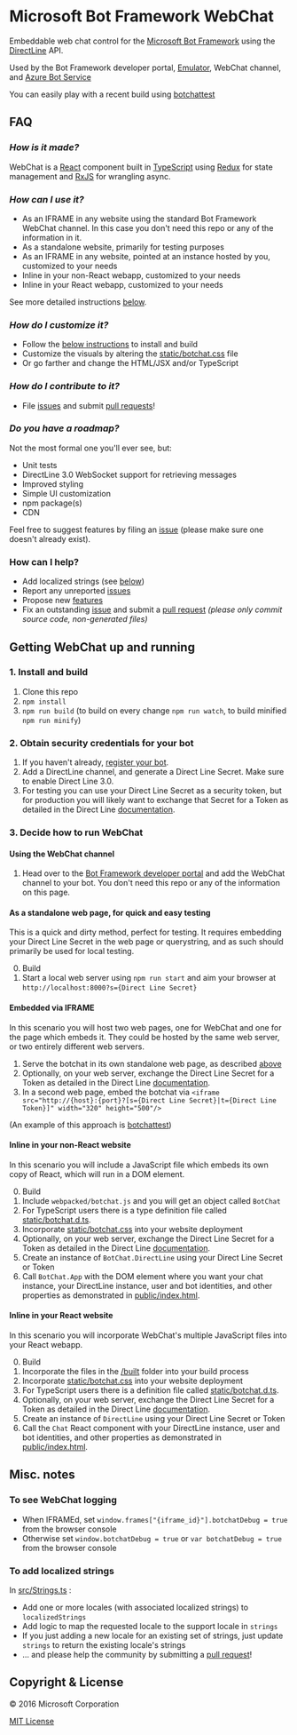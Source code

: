 # Microsoft Bot Framework WebChat

Embeddable web chat control for the [Microsoft Bot Framework](http://www.botframework.com) using the [DirectLine](https://docs.botframework.com/en-us/restapi/directline3/) API.

Used by the Bot Framework developer portal, [Emulator](https://github.com/Microsoft/BotFramework-Emulator), WebChat channel, and [Azure Bot Service](https://azure.microsoft.com/en-us/services/bot-service/)

You can easily play with a recent build using [botchattest](https://botchattest.herokuapp.com)

## FAQ

### *How is it made?*

WebChat is a [React](https://facebook.github.io/react/) component built in [TypeScript](http://www.typescriptlang.org) using [Redux](http://redux.js.org) for state management and [RxJS](http://reactivex.io/rxjs/) for wrangling async.

### *How can I use it?*

* As an IFRAME in any website using the standard Bot Framework WebChat channel. In this case you don't need this repo or any of the information in it.
* As a standalone website, primarily for testing purposes
* As an IFRAME in any website, pointed at an instance hosted by you, customized to your needs
* Inline in your non-React webapp, customized to your needs    
* Inline in your React webapp, customized to your needs

See more detailed instructions [below](#getting-webchat-up-and-running).

### *How do I customize it?*

* Follow the [below instructions](#1-install-and-build) to install and build
* Customize the visuals by altering the [static/botchat.css](https://github.com/Microsoft/BotFramework-WebChat/blob/master/static/botchat.css) file
* Or go farther and change the HTML/JSX and/or TypeScript 

### *How do I contribute to it?*

* File [issues](https://github.com/Microsoft/BotFramework-WebChat/issues) and submit [pull requests](https://github.com/Microsoft/BotFramework-WebChat/pulls)!

### *Do you have a roadmap?*

Not the most formal one you'll ever see, but:

* Unit tests
* DirectLine 3.0 WebSocket support for retrieving messages 
* Improved styling
* Simple UI customization
* npm package(s)
* CDN

Feel free to suggest features by filing an [issue](https://github.com/Microsoft/BotFramework-WebChat/issues) (please make sure one doesn't already exist).

### How can I help?

* Add localized strings (see [below](#to-add-localized-strings))
* Report any unreported [issues](https://github.com/Microsoft/BotFramework-WebChat/issues)
* Propose new [features](https://github.com/Microsoft/BotFramework-WebChat/issues)
* Fix an outstanding [issue](https://github.com/Microsoft/BotFramework-WebChat/issues) and submit a [pull request](https://github.com/Microsoft/BotFramework-WebChat/pulls) *(please only commit source code, non-generated files)*

## Getting WebChat up and running

### 1. Install and build

1. Clone this repo
2. `npm install`
3. `npm run build` (to build on every change `npm run watch`, to build minified `npm run minify`)

### 2. Obtain security credentials for your bot

1. If you haven't already, [register your bot](https://dev.botframework.com/bots/new).
2. Add a DirectLine channel, and generate a Direct Line Secret. Make sure to enable Direct Line 3.0.
3. For testing you can use your Direct Line Secret as a security token, but for production you will likely want to exchange that Secret for a Token as detailed in the Direct Line [documentation](https://docs.botframework.com/en-us/restapi/directline3/).

### 3. Decide how to run WebChat

#### Using the WebChat channel 

1. Head over to the [Bot Framework developer portal](https://dev.botframework.com/bots) and add the WebChat channel to your bot. You don't need this repo or any of the information on this page.

#### As a standalone web page, for quick and easy testing

This is a quick and dirty method, perfect for testing. It requires embedding your Direct Line Secret in the web page or querystring, and as such should primarily be used for local testing.

0. Build
1. Start a local web server using `npm run start` and aim your browser at `http://localhost:8000?s={Direct Line Secret}`

#### Embedded via IFRAME

In this scenario you will host two web pages, one for WebChat and one for the page which embeds it. They could be hosted by the same web server, or two entirely different web servers. 

1. Serve the botchat in its own standalone web page, as described [above](#as-a-standalone-web-page-for-quick-and-easy-testing)
2. Optionally, on your web server, exchange the Direct Line Secret for a Token as detailed in the Direct Line [documentation](https://docs.botframework.com/en-us/restapi/directline3/).
3. In a second web page, embed the botchat via `<iframe src="http://{host}:{port}?[s={Direct Line Secret}|t={Direct Line Token}]" width="320" height="500"/>`

(An example of this approach is [botchattest](https://github.com/billba/botchattest))

#### Inline in your non-React website

In this scenario you will include a JavaScript file which embeds its own copy of React, which will run in a DOM element.  

0. Build
1. Include `webpacked/botchat.js` and you will get an object called `BotChat`
2. For TypeScript users there is a type definition file called [static/botchat.d.ts](https://github.com/Microsoft/BotFramework-WebChat/blob/master/static/botchat.d.ts).
3. Incorporate [static/botchat.css](https://github.com/Microsoft/BotFramework-WebChat/blob/master/static/botchat.css) into your website deployment 
4. Optionally, on your web server, exchange the Direct Line Secret for a Token as detailed in the Direct Line [documentation](https://docs.botframework.com/en-us/restapi/directline3/).
5. Create an instance of `BotChat.DirectLine` using your Direct Line Secret or Token
6. Call `BotChat.App` with the DOM element where you want your chat instance, your DirectLine instance, user and bot identities, and other properties as demonstrated in [public/index.html](https://github.com/Microsoft/BotFramework-WebChat/blob/master/public/index.html). 

#### Inline in your React website

In this scenario you will incorporate WebChat's multiple JavaScript files into your React webapp. 

0. Build
1. Incorporate the files in the [/built](https://github.com/Microsoft/BotFramework-WebChat/blob/master/built) folder into your build process
2. Incorporate [static/botchat.css](https://github.com/Microsoft/BotFramework-WebChat/blob/master/static/botchat.css) into your website deployment
3. For TypeScript users there is a definition file called [static/botchat.d.ts](https://github.com/Microsoft/BotFramework-WebChat/blob/master/static/botchat.d.ts).
4. Optionally, on your web server, exchange the Direct Line Secret for a Token as detailed in the Direct Line [documentation](https://docs.botframework.com/en-us/restapi/directline3/).
5. Create an instance of `DirectLine` using your Direct Line Secret or Token
6. Call the `Chat` React component with your DirectLine instance, user and bot identities, and other properties as demonstrated in [public/index.html](https://github.com/Microsoft/BotFramework-WebChat/blob/master/public/index.html). 

## Misc. notes

### To see WebChat logging

* When IFRAMEd, set `window.frames["{iframe_id}"].botchatDebug = true` from the browser console
* Otherwise set `window.botchatDebug = true` or `var botchatDebug = true` from the browser console       

### To add localized strings

In [src/Strings.ts](https://github.com/Microsoft/BotFramework-WebChat/blob/master/src/Strings.ts) :
* Add one or more locales (with associated localized strings) to `localizedStrings`
* Add logic to map the requested locale to the support locale in `strings`
* If you just adding a new locale for an existing set of strings, just update `strings` to return the existing locale's strings  
* ... and please help the community by submitting a [pull request](https://github.com/Microsoft/BotFramework-WebChat/pulls)! 

## Copyright & License

© 2016 Microsoft Corporation

[MIT License](/LICENSE)
